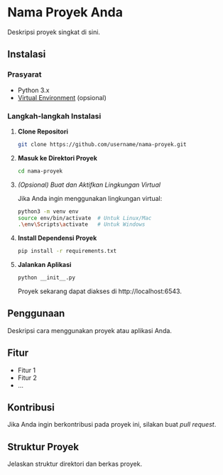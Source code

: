 # Nama Proyek Anda

Deskripsi proyek singkat di sini.

## Instalasi

### Prasyarat
- Python 3.x
- [Virtual Environment](https://docs.python.org/3/library/venv.html) (opsional)

### Langkah-langkah Instalasi

1. **Clone Repositori**

    ```bash
    git clone https://github.com/username/nama-proyek.git
    ```

2. **Masuk ke Direktori Proyek**

    ```bash
    cd nama-proyek
    ```

3. *(Opsional) Buat dan Aktifkan Lingkungan Virtual*

    Jika Anda ingin menggunakan lingkungan virtual:

    ```bash
    python3 -m venv env
    source env/bin/activate  # Untuk Linux/Mac
    .\env\Scripts\activate   # Untuk Windows
    ```

4. **Install Dependensi Proyek**

    ```bash
    pip install -r requirements.txt
    ```

5. **Jalankan Aplikasi**

    ```bash
    python __init__.py
    ```

    Proyek sekarang dapat diakses di http://localhost:6543.

## Penggunaan

Deskripsi cara menggunakan proyek atau aplikasi Anda.

## Fitur

- Fitur 1
- Fitur 2
- ...

## Kontribusi

Jika Anda ingin berkontribusi pada proyek ini, silakan buat *pull request*.

## Struktur Proyek

Jelaskan struktur direktori dan berkas proyek.

